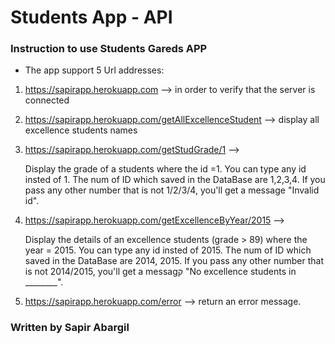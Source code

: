 # Students App - API

### Instruction to use Students Gareds APP

* The app support 5 Url addresses:

1. https://sapirapp.herokuapp.com --> in order to verify that the server is connected 

2. https://sapirapp.herokuapp.com/getAllExcellenceStudent --> display all excellence students names

3. https://sapirapp.herokuapp.com/getStudGrade/1 --> 

   Display the grade of a students where the id =1.
   You can type any id insted of 1.
   The num of ID which saved in the DataBase are 1,2,3,4.
   If you pass any other number that is not 1/2/3/4, you'll get a message "Invalid id".
   
4. https://sapirapp.herokuapp.com/getExcellenceByYear/2015 -->
   
   Display the details of an excellence students (grade > 89) where the year = 2015.
   You can type any id insted of 2015.
   The num of ID which saved in the DataBase are 2014, 2015.
   If you pass any other number that is not 2014/2015, you'll get a messagק "No excellence students in ________".

5. https://sapirapp.herokuapp.com/error --> return an error message.
    
  
 
### Written by Sapir Abargil
